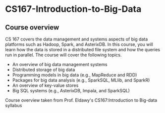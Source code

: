 # CS167-Introduction-to-Big-Data

## Course overview

CS 167 covers the data management and systems aspects of big data platforms such as Hadoop, Spark, and AsterixDB. In this course, you will learn how the data is stored in a distributed file system and how the queries run in parallel. The course will cover the following topics.


* An overview of big data management systems
* Distributed storage of big data
* Programming models in big data (e.g., MapReduce and RDD)
* Packages for big data analysis (e.g., SparkSQL, MLlib, and SparkR)
* An overview of key-value stores
* Big SQL systems (e.g., AsterixDB, Impala, and SparkSQL)

Course overview taken from Prof. Eldawy's CS167:Introduction to Big-data syllabus
